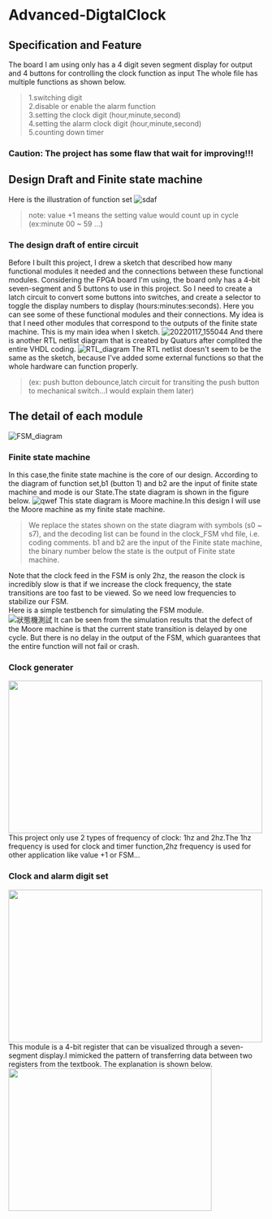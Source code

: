 # Advanced-DigtalClock
## Specification and Feature
The board I am using only has a 4 digit seven segment display for output and 4 buttons for controlling the clock function as input
The whole file has multiple functions as shown below. 
>1.switching digit  
>2.disable or enable the alarm function  
>3.setting the clock digit (hour,minute,second)  
>4.setting the alarm clock digit (hour,minute,second)  
>5.counting down timer  
### Caution: The project has some flaw that wait for improving!!!
## Design Draft and Finite state machine 
Here is the illustration of function set
![sdaf](https://user-images.githubusercontent.com/92795777/149643797-32dda0d8-6bfe-4e73-881b-01f7a7138fcc.png)
>note: value +1 means the setting value would count up in cycle (ex:minute 00 ~ 59 ...)  
### The design draft of entire circuit
Before I built this project, I drew a sketch that described how many functional modules it needed and the connections between these functional modules. Considering the FPGA board I'm using, the board only has a 4-bit seven-segment and 5 buttons to use in this project. So I need to create a latch circuit to convert some buttons into switches, and create a selector to toggle the display numbers to display (hours:minutes:seconds).
Here you can see some of these functional modules and their connections. My idea is that I need other modules that correspond to the outputs of the finite state machine.
This is my main idea when I sketch.
![20220117_155044](https://user-images.githubusercontent.com/92795777/149730736-36c91e16-5f7e-4317-b84d-075312a6612b.jpg)
And there is another RTL netlist diagram that is created by Quaturs after complited the entire VHDL coding.
![RTL_diagram](https://user-images.githubusercontent.com/92795777/149730298-b1c4cb23-231f-4f78-9ad9-daaec4427643.png)
The RTL netlist doesn't seem to be the same as the sketch, because I've added some external functions so that the whole hardware can function properly.
>(ex: push button debounce,latch circuit for transiting the push button to mechanical switch...I would explain them later)  
## The detail of each module 
![FSM_diagram](https://user-images.githubusercontent.com/92795777/149733012-8985543b-561c-499f-a8ec-13151d603e65.png)
### Finite state machine
In this case,the finite state machine is the core of our design. According to the diagram of function set,b1 (button 1) and b2 are the input of finite state machine and mode is our State.The state diagram is shown in the figure below.
![qwef](https://user-images.githubusercontent.com/92795777/149723582-7ead500e-b602-4751-9e52-05e3657c39ab.png)
This state diagram is Moore machine.In this design I will use the Moore machine as my finite state machine.
>We replace the states shown on the state diagram with symbols (s0 ~ s7), and the decoding list can be found in the clock_FSM vhd file, i.e. coding comments.
>b1 and b2 are the input of the Finite state machine, the binary number below the state is the output of Finite state machine.
    
Note that the clock feed in the FSM is only 2hz, the reason the clock is incredibly slow is that if we increase the clock frequency, the state transitions are too fast to be viewed. So we need low frequencies to stabilize our FSM.  
Here is a simple testbench for simulating the FSM module.  
![狀態機測試](https://user-images.githubusercontent.com/92795777/149867138-2d83927d-2871-401e-b152-59e7697a24b0.png)
It can be seen from the simulation results that the defect of the Moore machine is that the current state transition is delayed by one cycle. But there is no delay in the output of the FSM, which guarantees that the entire function will not fail or crash.
### Clock generater
<img src="https://user-images.githubusercontent.com/92795777/149765529-221adc9c-2273-46c7-ae12-e2fd43618dc0.png" width="500" height="300">
This project only use 2 types of frequency of clock: 1hz and 2hz.The 1hz frequency is used for clock and timer function,2hz frequency is used for other application like value +1 or FSM...

### Clock and alarm digit set
<img src="https://user-images.githubusercontent.com/92795777/149862488-03a5a35f-c20e-4ffc-b7eb-79f56f817101.png" width="500" height="300">
This module is a 4-bit register that can be visualized through a seven-segment display.I mimicked the pattern of transferring data between two registers from the textbook.  
The explanation is shown below.  
<img src="https://user-images.githubusercontent.com/92795777/149866068-07ed3e03-02cc-499d-9cf4-3a12de494ea4.jpg" width="400" height="280">
